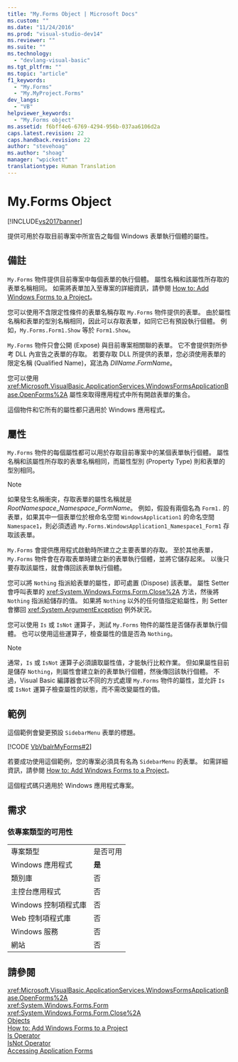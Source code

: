 ```yaml
---
title: "My.Forms Object | Microsoft Docs"
ms.custom: ""
ms.date: "11/24/2016"
ms.prod: "visual-studio-dev14"
ms.reviewer: ""
ms.suite: ""
ms.technology: 
  - "devlang-visual-basic"
ms.tgt_pltfrm: ""
ms.topic: "article"
f1_keywords: 
  - "My.Forms"
  - "My.MyProject.Forms"
dev_langs: 
  - "VB"
helpviewer_keywords: 
  - "My.Forms object"
ms.assetid: f6bff4e6-6769-4294-956b-037aa6106d2a
caps.latest.revision: 22
caps.handback.revision: 22
author: "stevehoag"
ms.author: "shoag"
manager: "wpickett"
translationtype: Human Translation
---
```

# My.Forms Object
[!INCLUDE[vs2017banner](../../../csharp/includes/vs2017banner.md)]

提供可用於存取目前專案中所宣告之每個 Windows 表單執行個體的屬性。  
  
## 備註  
 `My.Forms` 物件提供目前專案中每個表單的執行個體。  屬性名稱和該屬性所存取的表單名稱相同。  如需將表單加入至專案的詳細資訊，請參閱 [How to: Add Windows Forms to a Project](http://msdn.microsoft.com/zh-tw/3d7bb25f-fd90-47cf-9378-fa0d764686c1)。  
  
 您可以使用不含限定性條件的表單名稱存取 `My.Forms` 物件提供的表單。  由於屬性名稱和表單的型別名稱相同，因此可以存取表單，如同它已有預設執行個體。  例如，`My.Forms.Form1.Show` 等於 `Form1.Show`。  
  
 `My.Forms` 物件只會公開 \(Expose\) 與目前專案相關聯的表單。  它不會提供對所參考 DLL 內宣告之表單的存取。  若要存取 DLL 所提供的表單，您必須使用表單的限定名稱 \(Qualified Name\)，寫法為 *DllName*.*FormName*。  
  
 您可以使用 <xref:Microsoft.VisualBasic.ApplicationServices.WindowsFormsApplicationBase.OpenForms%2A> 屬性來取得應用程式中所有開啟表單的集合。  
  
 這個物件和它所有的屬性都只適用於 Windows 應用程式。  
  
## 屬性  
 `My.Forms` 物件的每個屬性都可以用於存取目前專案中的某個表單執行個體。  屬性名稱和該屬性所存取的表單名稱相同，而屬性型別 \(Property Type\) 則和表單的型別相同。  
  
> [!NOTE]
>  如果發生名稱衝突，存取表單的屬性名稱就是 *RootNamespace*\_*Namespace*\_*FormName*。  例如，假設有兩個名為 `Form1.` 的表單，如果其中一個表單位於根命名空間 `WindowsApplication1` 的命名空間 `Namespace1`，則必須透過 `My.Forms.WindowsApplication1_Namespace1_Form1` 存取該表單。  
  
 `My.Forms` 會提供應用程式啟動時所建立之主要表單的存取。  至於其他表單，`My.Forms` 物件會在存取表單時建立新的表單執行個體，並將它儲存起來。  以後只要存取該屬性，就會傳回該表單執行個體。  
  
 您可以將 `Nothing` 指派給表單的屬性，即可處置 \(Dispose\) 該表單。  屬性 Setter 會呼叫表單的 <xref:System.Windows.Forms.Form.Close%2A> 方法，然後將 `Nothing` 指派給儲存的值。  如果將 `Nothing` 以外的任何值指定給屬性，則 Setter 會擲回 <xref:System.ArgumentException> 例外狀況。  
  
 您可以使用 `Is` 或 `IsNot` 運算子，測試 `My.Forms` 物件的屬性是否儲存表單執行個體。  也可以使用這些運算子，檢查屬性的值是否為 `Nothing`。  
  
> [!NOTE]
>  通常，`Is` 或 `IsNot` 運算子必須讀取屬性值，才能執行比較作業。  但如果屬性目前是儲存 `Nothing`，則屬性會建立新的表單執行個體，然後傳回該執行個體。  不過，Visual Basic 編譯器會以不同的方式處理 `My.Forms` 物件的屬性，並允許 `Is` 或 `IsNot` 運算子檢查屬性的狀態，而不需改變屬性的值。  
  
## 範例  
 這個範例會變更預設 `SidebarMenu` 表單的標題。  
  
 [!CODE [VbVbalrMyForms#2](../CodeSnippet/VS_Snippets_VBCSharp/VbVbalrMyForms#2)]  
  
 若要成功使用這個範例，您的專案必須具有名為 `SidebarMenu` 的表單。  如需詳細資訊，請參閱 [How to: Add Windows Forms to a Project](http://msdn.microsoft.com/zh-tw/3d7bb25f-fd90-47cf-9378-fa0d764686c1)。  
  
 這個程式碼只適用於 Windows 應用程式專案。  
  
## 需求  
  
### 依專案類型的可用性  
  
|||  
|-|-|  
|專案類型|是否可用|  
|Windows 應用程式|**是**|  
|類別庫|否|  
|主控台應用程式|否|  
|Windows 控制項程式庫|否|  
|Web 控制項程式庫|否|  
|Windows 服務|否|  
|網站|否|  
  
## 請參閱  
 <xref:Microsoft.VisualBasic.ApplicationServices.WindowsFormsApplicationBase.OpenForms%2A>   
 <xref:System.Windows.Forms.Form>   
 <xref:System.Windows.Forms.Form.Close%2A>   
 [Objects](../../../visual-basic/language-reference/objects/index.md)   
 [How to: Add Windows Forms to a Project](http://msdn.microsoft.com/zh-tw/3d7bb25f-fd90-47cf-9378-fa0d764686c1)   
 [Is Operator](../../../visual-basic/language-reference/operators/is-operator.md)   
 [IsNot Operator](../../../visual-basic/language-reference/operators/isnot-operator.md)   
 [Accessing Application Forms](../../../visual-basic/developing-apps/programming/accessing-application-forms.md)